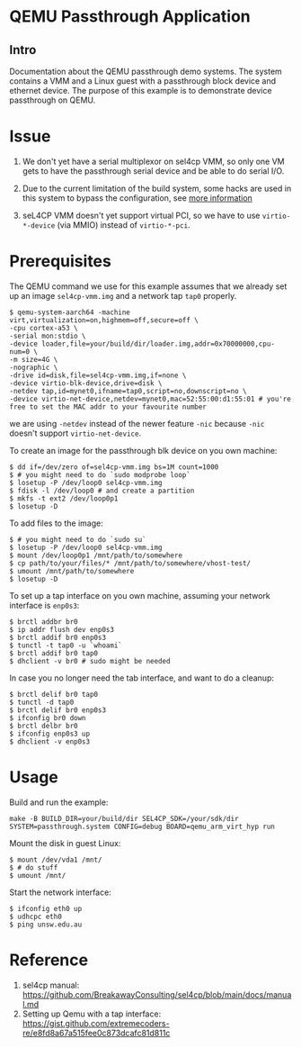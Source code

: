 <!--
     Copyright 2023, UNSW (ABN 57 195 873 179)

     SPDX-License-Identifier: CC-BY-SA-4.0
-->

# QEMU Passthrough Application

## Intro

<!-- @jade: update the description -->
Documentation about the QEMU passthrough demo systems. The system contains a VMM and a Linux guest with a passthrough block device and ethernet device.
The purpose of this example is to demonstrate device passthrough on QEMU.

# Issue

1. We don't yet have a serial multiplexor on sel4cp VMM, so only one VM gets to have the passthrough serial device and be able to do serial I/O.

2. Due to the current limitation of the build system, some hacks are used in this system to bypass the configuration, see [more information](../../../docs/camkes_to_cp_guide.md)

3. seL4CP VMM doesn't yet support virtual PCI, so we have to use `virtio-*-device` (via MMIO) instead of `virtio-*-pci`.

# Prerequisites

The QEMU command we use for this example assumes that we already set up an image `sel4cp-vmm.img` and a network tap `tap0` properly.
```shell
$ qemu-system-aarch64 -machine virt,virtualization=on,highmem=off,secure=off \
-cpu cortex-a53 \
-serial mon:stdio \
-device loader,file=your/build/dir/loader.img,addr=0x70000000,cpu-num=0 \
-m size=4G \
-nographic \
-drive id=disk,file=sel4cp-vmm.img,if=none \
-device virtio-blk-device,drive=disk \
-netdev tap,id=mynet0,ifname=tap0,script=no,downscript=no \
-device virtio-net-device,netdev=mynet0,mac=52:55:00:d1:55:01 # you're free to set the MAC addr to your favourite number
```
we are using `-netdev` instead of the newer feature `-nic` because `-nic` doesn't support `virtio-net-device`.

To create an image for the passthrough blk device on you own machine:
```shell
$ dd if=/dev/zero of=sel4cp-vmm.img bs=1M count=1000
$ # you might need to do `sudo modprobe loop`
$ losetup -P /dev/loop0 sel4cp-vmm.img
$ fdisk -l /dev/loop0 # and create a partition
$ mkfs -t ext2 /dev/loop0p1
$ losetup -D
```

To add files to the image:
```shell
$ # you might need to do `sudo su`
$ losetup -P /dev/loop0 sel4cp-vmm.img
$ mount /dev/loop0p1 /mnt/path/to/somewhere
$ cp path/to/your/files/* /mnt/path/to/somewhere/vhost-test/
$ umount /mnt/path/to/somewhere
$ losetup -D
```

To set up a tap interface on you own machine, assuming your network interface is `enp0s3`:
```shell
$ brctl addbr br0
$ ip addr flush dev enp0s3
$ brctl addif br0 enp0s3
$ tunctl -t tap0 -u `whoami`
$ brctl addif br0 tap0
$ dhclient -v br0 # sudo might be needed
```

In case you no longer need the tab interface, and want to do a cleanup:
```shell
$ brctl delif br0 tap0
$ tunctl -d tap0
$ brctl delif br0 enp0s3
$ ifconfig br0 down
$ brctl delbr br0
$ ifconfig enp0s3 up
$ dhclient -v enp0s3
```

# Usage

Build and run the example:
```shell
make -B BUILD_DIR=your/build/dir SEL4CP_SDK=/your/sdk/dir SYSTEM=passthrough.system CONFIG=debug BOARD=qemu_arm_virt_hyp run
```

Mount the disk in guest Linux:
```shell
$ mount /dev/vda1 /mnt/
$ # do stuff
$ umount /mnt/
```

Start the network interface:
```shell
$ ifconfig eth0 up
$ udhcpc eth0
$ ping unsw.edu.au
```

# Reference
1. sel4cp manual: https://github.com/BreakawayConsulting/sel4cp/blob/main/docs/manual.md
2. Setting up Qemu with a tap interface: https://gist.github.com/extremecoders-re/e8fd8a67a515fee0c873dcafc81d811c